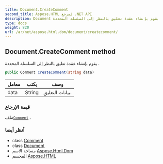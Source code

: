 ```yaml
---
title: Document.CreateComment
second_title: Aspose.HTML لمرجع .NET API
description: Document طريقة. يقوم بإنشاء عقدة تعليق بالنظر إلى السلسلة المحددة .
type: docs
weight: 820
url: /ar/net/aspose.html.dom/document/createcomment/
---
```

## Document.CreateComment method

يقوم بإنشاء عقدة تعليق بالنظر إلى السلسلة المحددة .

```csharp
public Comment CreateComment(string data)
```

| معامل | يكتب | وصف |
| --- | --- | --- |
| data | String | بيانات التعليق. |

### قيمة الإرجاع

ملف[`Comment`](../../comment/) .

### أنظر أيضا

* class [Comment](../../comment/)
* class [Document](../)
* مساحة الاسم [Aspose.Html.Dom](../../document/)
* المجسم [Aspose.HTML](../../../)


